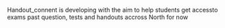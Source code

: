 Handout_connent is developing with the aim to help students get accessto exams past question, tests and handouts accross North for now 
